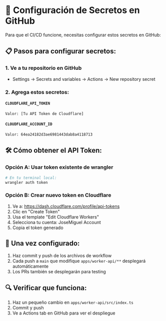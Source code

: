 # 🔐 Configuración de Secretos en GitHub

Para que el CI/CD funcione, necesitas configurar estos secretos en GitHub:

## 📋 Pasos para configurar secretos:

### 1. Ve a tu repositorio en GitHub
- Settings → Secrets and variables → Actions → New repository secret

### 2. Agrega estos secretos:

#### `CLOUDFLARE_API_TOKEN`
```
Valor: [Tu API Token de Cloudflare]
```

#### `CLOUDFLARE_ACCOUNT_ID`
```
Valor: 64ea24182d3ae6981443dab8a4118713
```

## 🛠️ Cómo obtener el API Token:

### Opción A: Usar token existente de wrangler
```bash
# En tu terminal local:
wrangler auth token
```

### Opción B: Crear nuevo token en Cloudflare
1. Ve a: https://dash.cloudflare.com/profile/api-tokens
2. Clic en "Create Token"
3. Usa el template "Edit Cloudflare Workers"
4. Selecciona tu cuenta: JoseMiguel Account
5. Copia el token generado

## 🚀 Una vez configurado:

1. Haz commit y push de los archivos de workflow
2. Cada push a `main` que modifique `apps/worker-api/**` desplegará automáticamente
3. Los PRs también se desplegarán para testing

## 🔍 Verificar que funciona:

1. Haz un pequeño cambio en `apps/worker-api/src/index.ts`
2. Commit y push
3. Ve a Actions tab en GitHub para ver el despliegue
